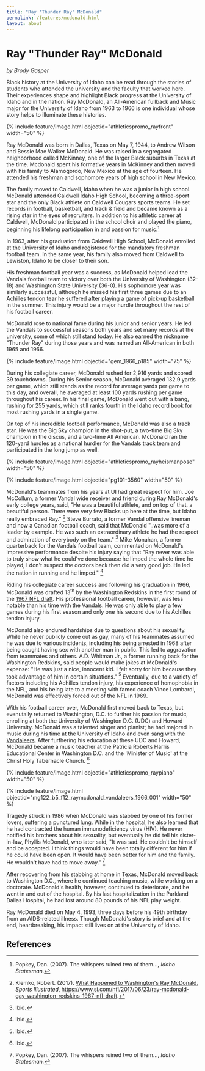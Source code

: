 ```yaml
---
title: "Ray 'Thunder Ray' McDonald"
permalink: /features/mcdonald.html
layout: about
---
```


# Ray "Thunder Ray" McDonald

*by Brody Gasper*

Black history at the University of Idaho can be read through the stories of students who attended the university and the faculty that worked here. Their experiences shape and highlight Black progress at the University of Idaho and in the nation. Ray McDonald, an All-American fullback and Music major for the University of Idaho from 1963 to 1966 is one individual whose story helps to illuminate these histories. 

{% include feature/image.html objectid="athleticspromo_rayfront" width="50" %}

Ray McDonald was born in Dallas, Texas on May 7, 1944, to Andrew Wilson and Bessie Mae Walker McDonald. He was raised in a segregated neighborhood  called McKinney, one of the larger Black suburbs in Texas at the time. Mcdonald spent his formative years in McKinney and then moved with his family to Alamogordo, New Mexico at the age of fourteen. He attended his freshman and sophomore years of high school in New Mexico. 

The family moved to Caldwell, Idaho when he was a junior in high school.  McDonald attended Caldwell Idaho High School, becoming a three-sport star and the only Black athlete on Caldwell Cougars sports teams. He set records in football, basketball, and track & field and became known as a rising star in the eyes of recruiters. In addition to his athletic career at Caldwell, McDonald participated in the school choir and played the piano, beginning his lifelong participation in and passion for music.[^1] 

In 1963, after his graduation from Caldwell High School, McDonald enrolled at the University of Idaho and registered for the mandatory freshman football team. In the same year, his family also moved from Caldwell to Lewiston, Idaho to be closer to their son. 

His freshman football year was a success, as McDonald helped lead the Vandals football team to victory over both the University of Washington (32-18) and Washington State University (36-0). His sophomore year was similarly successful, although he missed his first three games due to an Achilles tendon tear he suffered after playing a game of pick-up basketball in the summer. This injury would be a major hurdle throughout the rest of his football career. 

McDonald rose to national fame during his junior and senior years. He led the Vandals to successful seasons both years and set many records at the university, some of which still stand today. He also earned the nickname "Thunder Ray" during those years and was named an All-American in both 1965 and 1966. 

{% include feature/image.html objectid="gem_1966_p185" width="75" %}

During his collegiate career, McDonald rushed for 2,916 yards and scored 39 touchdowns. During his Senior season, McDonald averaged 132.9 yards per game, which still stands as the record for average yards per game to this day, and overall, he averaged at least 100 yards rushing per game throughout his career. In his final game, McDonald went out with a bang, rushing for 255 yards, which still ranks fourth in the Idaho record book for most rushing yards in a single game. 

On top of his incredible football performance, McDonald was also a track star. He was the Big Sky champion in the shot-put, a two-time Big Sky champion in the discus, and a two-time All American. McDonald ran the 120-yard hurdles as a national hurdler for the Vandals track team and participated in the long jump as well. 

{% include feature/image.html objectid="athleticspromo_rayheismanpose" width="50" %}

{% include feature/image.html objectid="pg101-3560" width="50" %}

McDonald's teammates from his years at UI had great respect for him. Joe McCollum, a former Vandal wide receiver and friend during Ray McDonald's early college years, said, "He was a beautiful athlete, and on top of that, a beautiful person. There were very few Blacks up here at the time, but Idaho really embraced Ray." [^2] Steve Burrato, a former Vandal offensive lineman and now a Canadian football coach, said that McDonald "..was more of a leader by example. He was such an extraordinary athlete he had the respect and admiration of everybody on the team." [^3] Mike Monahan, a former quarterback for the Vandals football team, commented on McDonald's impressive performance despite his injury saying that "Ray never was able to truly show what he could've done because he limped the whole time he played, I don't suspect the doctors back then did a very good job. He led the nation in running and he limped." [^4] 

Riding his collegiate career success and following his graduation in 1966, McDonald was drafted 13<sup>th</sup> by the Washington Redskins in the first round of the [1967 NFL draft](https://en.wikipedia.org/wiki/1967_NFL/AFL_draft#Round_one).  His professional football career, however, was less notable than his time with the Vandals. He was only able to play a few games during his first season and only one his second due to his Achilles tendon injury. 

McDonald also endured hardships due to questions about his sexuality. While he never publicly come out as gay, many of his teammates assumed he was due to various incidents, including his being arrested in 1968 after being caught having sex with another man in public. This led to aggravation from teammates and others. A.D. Whitman Jr., a former running back for the Washington Redskins, said people would make jokes at McDonald's expense: "He was just a nice, innocent kid. I felt sorry for him because they took advantage of him in certain situations." [^5] Eventually, due to a variety of factors including his Achilles tendon injury, his experience of homophobia in the NFL, and his being late to a meeting with famed coach Vince Lombardi, McDonald was effectively forced out of the NFL in 1969. 

With his football career over, McDonald first moved back to Texas, but evenutally returned to Washington, D.C. to further his passion for music, enrolling at both the University of Washington D.C. (UDC) and Howard University. McDonald was a talented singer and pianist; he had majored in music during his time at the University of Idaho and even sang with the [Vandaleers](https://www.uidaho.edu/class/music/ensembles/student-ensembles). After furthering his education at these UDC and Howard, McDonald became a music teacher at the Patricia Roberts Harris Educational Center in Washington D.C. and the 'Minister of Music' at the Christ Holy Tabernacle Church. [^6] 

{% include feature/image.html objectid="athleticspromo_raypiano" width="50" %}

{% include feature/image.html objectid="mg122_b5_f12_raymcdonald_vandaleers_1966_001" width="50" %}

Tragedy struck in 1986 when McDonald was stabbed by one of his former lovers, suffering a punctured lung. While in the hospital, he also learned that he had contracted the human immunodeficiency virus (HIV). He never notified his brothers about his sexuality, but eventually he did tell his sister-in-law, Phyllis McDonald, who later said, "It was sad. He couldn't be himself and be accepted. I think things would have been totally different for him if he could have been open. It would have been better for him and the family. He wouldn't have had to move away." [^7] 

After recovering from his stabbing at home in Texas, McDonald moved back to Washington D.C., where he continued teaching music, while working on a doctorate. McDonald's health, however, continued to deteriorate, and he went in and out of the hospital. By his last hospitalization in the Parkland Dallas Hospital, he had lost around 80 pounds of his NFL play weight. 

Ray McDonald died on May 4, 1993, three days before his 49th birthday from an AIDS-related illness. Though McDonald's story is brief and at the end, heartbreaking, his impact still lives on at the University of Idaho. 

## References

[^1]: Popkey, Dan. (2007). The whispers ruined two of them..., *Idaho Statesman.*

[^2]: Klemko, Robert. (2017). [What Happened to Washington's Ray McDonald](https://www.si.com/nfl/2017/06/23/ray-mcdonald-gay-washington-redskins-1967-nfl-draft), *Sports Illustrated*, https://www.si.com/nfl/2017/06/23/ray-mcdonald-gay-washington-redskins-1967-nfl-draft. 

[^3]: Ibid. 

[^4]: Ibid. 

[^5]: Ibid. 

[^6]: Ibid. 

[^7]: Popkey, Dan. (2007). The whispers ruined two of them..., *Idaho Statesman.*



